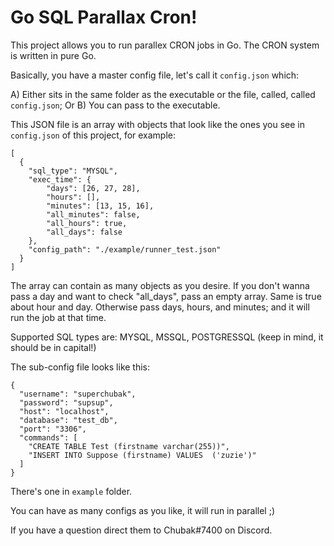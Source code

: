 # Go SQL Parallax Cron!

This project allows you to run parallex CRON jobs in Go. The CRON system is written
in pure Go. 

Basically, you have a master config file, let's call it `config.json` which:

A) Either sits in the same folder as the executable or the file, called, called `config.json`;
Or B) You can pass to the executable.

This JSON file is an array with objects that look like the ones you see in `config.json` of this project,
for example:

```
[
  {
    "sql_type": "MYSQL",
    "exec_time": {
        "days": [26, 27, 28],
        "hours": [],
        "minutes": [13, 15, 16],
        "all_minutes": false,
        "all_hours": true,
        "all_days": false
    },
    "config_path": "./example/runner_test.json"
  }
]

```

The array can contain as many objects as you desire. If you don't wanna pass a day and want to check "all_days", pass an empty array.
Same is true about hour and day. Otherwise pass days, hours, and minutes; and it will run the job at that time.

Supported SQL types are: MYSQL, MSSQL, POSTGRESSQL (keep in mind, it should be in capital!)

The sub-config file looks like this:

```
{
  "username": "superchubak",
  "password": "supsup",
  "host": "localhost",
  "database": "test_db",
  "port": "3306",
  "commands": [
    "CREATE TABLE Test (firstname varchar(255))",
    "INSERT INTO Suppose (firstname) VALUES  ('zuzie')"
  ]
}
```

There's one in `example` folder. 

You can have as many configs as you like, it will run in parallel ;)

If you have a question direct them to Chubak#7400 on Discord.